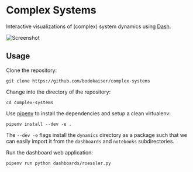 # Complex Systems

Interactive visualizations of (complex) system dynamics using [Dash][1].

![Screenshot](https://user-images.githubusercontent.com/1780466/49365618-90adfd00-f6e7-11e8-9592-34400a9ecfcd.png)

## Usage

Clone the repository:

```shell
git clone https://github.com/bodokaiser/complex-systems
```

Change into the directory of the repository:

```shell
cd complex-systems
```

Use [pipenv][2] to install the dependencies and setup a clean virtualenv:
```shell
pipenv install --dev -e .
```
The `--dev -e` flags install the `dynamics` directory as a package such that
we can easily import it from the `dashboards` and `notebooks` subdirectories.

Run the dashboard web application:
```shell
pipenv run python dashboards/roessler.py
```

[1]: https://plot.ly/products/dash
[2]: https://docs.pipenv.org/
